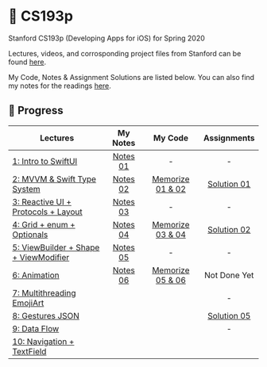 # 🍕 CS193p

 Stanford CS193p (Developing Apps for iOS) for Spring 2020

 Lectures, videos, and corrosponding project files from Stanford can be found [here](https://cs193p.sites.stanford.edu).

 My Code, Notes & Assignment Solutions are listed below. You can also find my notes for the readings [here](https://github.com/sk-ruban/CS193p/tree/master/Readings%20Notes).

## 🚧 Progress

| Lectures | My Notes | My Code | Assignments |
| --------------- | :-------------: | :-------------: | :-------------: |
| [1: Intro to SwiftUI](https://www.youtube.com/watch?v=jbtqIBpUG7g) | [Notes 01](https://github.com/sk-ruban/CS193p/blob/master/Lecture%20Notes/01%20-%20Intro%20to%20SwiftUI.md) | - | - |
| [2: MVVM & Swift Type System](https://www.youtube.com/watch?v=4GjXq2Sr55Q) | [Notes 02](https://github.com/sk-ruban/CS193p/blob/master/Lecture%20Notes/02%20-%20MVVM%20%2B%20Swift%20Types.md) | [Memorize 01 & 02](https://github.com/sk-ruban/CS193p/tree/master/01%20%26%2002%20-%20Memorize) | [Solution 01](https://github.com/sk-ruban/CS193p/blob/master/Assignments/Assignment%201/README.md)|
| [3: Reactive UI + Protocols + Layout](https://www.youtube.com/watch?v=SIYdYpPXil4) | [Notes 03](https://github.com/sk-ruban/CS193p/blob/master/Lecture%20Notes/03%20-%20Reactive%20UI%20Protocols%20Layout.md) | - | - |
| [4: Grid + enum + Optionals](https://www.youtube.com/watch?v=eHEeWzFP6O4)|[Notes 04](https://github.com/sk-ruban/CS193p/blob/master/Lecture%20Notes/04%20-%20Grid%2C%20enum%20%26%20Optionals.md)|[Memorize 03 & 04](https://github.com/sk-ruban/CS193p/tree/master/03%20%26%2004%20-%20Memorize)| [Solution 02](https://github.com/sk-ruban/CS193p/blob/master/Assignments/Assignment%202/README.md)|
| [5: ViewBuilder + Shape + ViewModifier](https://www.youtube.com/watch?v=oDKDGCRdSHc)|[Notes 05](https://github.com/sk-ruban/CS193p/blob/master/Lecture%20Notes/05%20-%20ViewBuilder%20%2B%20Shape%20%2B%20ViewModifier.md)| - | - |
| [6: Animation](https://www.youtube.com/watch?v=3krC2c56ceQ)|[Notes 06](https://github.com/sk-ruban/CS193p/blob/master/Lecture%20Notes/06%20-%20Animation.md)|[Memorize 05 & 06](https://github.com/sk-ruban/CS193p/tree/master/05%20%26%2006%20-%20Memorize)| Not Done Yet|
| [7: Multithreading EmojiArt](https://youtu.be/tmx-OwkBWxA)||| - |
| [8: Gestures JSON](https://youtu.be/mz-rNLWJ0bk)|||[Solution 05](https://github.com/sk-ruban/CS193p/blob/master/Assignments/Assignment%205/Assignment%205.md)|
| [9: Data Flow](https://youtu.be/0i152oA3T3s)||| - |
| [10: Navigation + TextField](https://youtu.be/CKexGQuIO7E)||||


